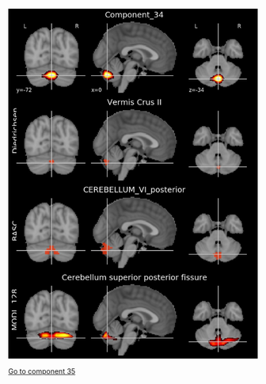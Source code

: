 ![34](preliminary/34.jpg "Component 34")

[Go to component 35](https://parietal-inria.github.io/MODL_atlas/256/35 "Component 35")
